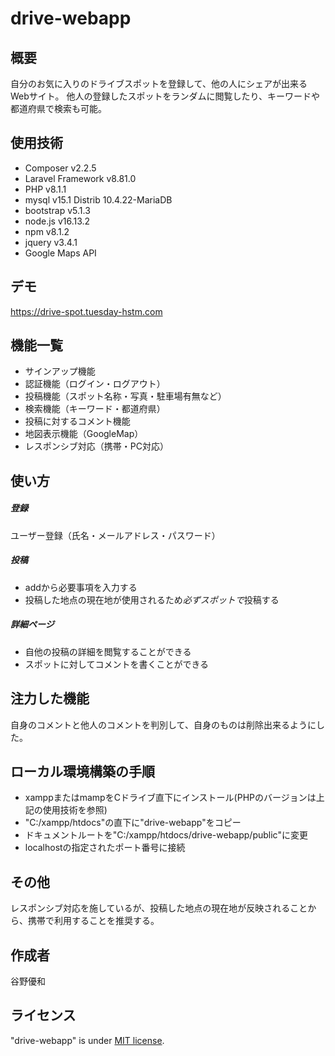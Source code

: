 # drive-webapp

## 概要
自分のお気に入りのドライブスポットを登録して、他の人にシェアが出来るWebサイト。
他人の登録したスポットをランダムに閲覧したり、キーワードや都道府県で検索も可能。

## 使用技術
* Composer v2.2.5
* Laravel Framework v8.81.0
* PHP v8.1.1
* mysql v15.1 Distrib 10.4.22-MariaDB
* bootstrap v5.1.3
* node.js v16.13.2
* npm v8.1.2
* jquery v3.4.1
* Google Maps API

## デモ

<https://drive-spot.tuesday-hstm.com>

## 機能一覧
* サインアップ機能
* 認証機能（ログイン・ログアウト）
* 投稿機能（スポット名称・写真・駐車場有無など）
* 検索機能（キーワード・都道府県）
* 投稿に対するコメント機能
* 地図表示機能（GoogleMap）
* レスポンシブ対応（携帯・PC対応）

## 使い方
##### 登録
ユーザー登録（氏名・メールアドレス・パスワード）
##### 投稿
* addから必要事項を入力する
* 投稿した地点の現在地が使用されるため*必ずスポットで*投稿する
##### 詳細ページ
* 自他の投稿の詳細を閲覧することができる
* スポットに対してコメントを書くことができる

## 注力した機能
自身のコメントと他人のコメントを判別して、自身のものは削除出来るようにした。

## ローカル環境構築の手順
* xamppまたはmampをCドライブ直下にインストール(PHPのバージョンは上記の使用技術を参照)
* "C:/xampp/htdocs"の直下に"drive-webapp"をコピー
* ドキュメントルートを"C:/xampp/htdocs/drive-webapp/public"に変更
* localhostの指定されたポート番号に接続

## その他
レスポンシブ対応を施しているが、投稿した地点の現在地が反映されることから、携帯で利用することを推奨する。

## 作成者
谷野優和

## ライセンス
"drive-webapp" is under [MIT license](https://en.wikipedia.org/wiki/MIT_License).
